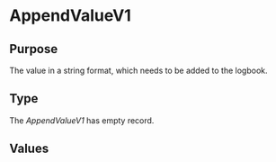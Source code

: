 # AppendValueV1


## Purpose


<!-- --8<-- [start:purpose] -->
The value in a string format, which needs to be added to the logbook.
<!-- --8<-- [end:purpose] -->

## Type


<!-- --8<-- [start:type] -->
<div class="type" markdown>


The *AppendValueV1* has empty record.



</div>
<!-- --8<-- [end:type] -->

## Values

